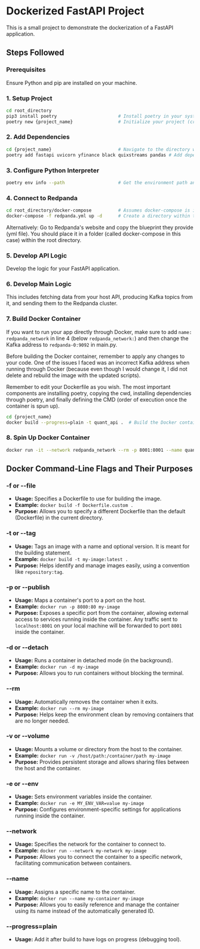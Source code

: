 
# Dockerized FastAPI Project

This is a small project to demonstrate the dockerization of a FastAPI application.

## Steps Followed

### Prerequisites
Ensure Python and pip are installed on your machine.

### 1. Setup Project
```sh
cd root_directory
pip3 install poetry                       # Install poetry in your system
poetry new {project_name}                 # Initialize your project (creates pyproject.toml and other files)
```

### 2. Add Dependencies
```sh
cd {project_name}                         # Navigate to the directory where pyproject.toml is located
poetry add fastapi uvicorn yfinance black quixstreams pandas # Add dependencies to the poetry environment
```

### 3. Configure Python Interpreter
```sh
poetry env info --path                    # Get the environment path and add it to the Python interpreter (Bottom right in VSCode)
```

### 4. Connect to Redpanda
```sh
cd root_directory/docker-compose          # Assumes docker-compose is installed
docker-compose -f redpanda.yml up -d      # Create a directory within the root directory and copy the yaml file from Redpanda's website
```
Alternatively: Go to Redpanda's website and copy the blueprint they provide (yml file). You should place it in a folder (called docker-compose in this case) within the root directory.

### 5. Develop API Logic
Develop the logic for your FastAPI application.

### 6. Develop Main Logic
This includes fetching data from your host API, producing Kafka topics from it, and sending them to the Redpanda cluster.

### 7. Build Docker Container
If you want to run your app directly through Docker, make sure to add `name: redpanda_network` in line 4 (below `redpanda_network:`) and then change the Kafka address to `redpanda-0:9092` in main.py.

Before building the Docker container, remember to apply any changes to your code. One of the issues I faced was an incorrect Kafka address when running through Docker (because even though I would change it, I did not delete and rebuild the image with the updated scripts).

Remember to edit your Dockerfile as you wish. The most important components are installing poetry, copying the cwd, installing dependencies through poetry, and finally defining the CMD (order of execution once the container is spun up).
```sh
cd {project_name}
docker build --progress=plain -t quant_api .  # Build the Docker container. I named it quant_api
```

### 8. Spin Up Docker Container
```sh
docker run -it --network redpanda_network --rm -p 8001:8001 --name quant_api quant_api  # Run the container, remove it once finished, map local port to container port, and give it a name
```

## Docker Command-Line Flags and Their Purposes

### -f or --file
- **Usage:** Specifies a Dockerfile to use for building the image.
- **Example:** `docker build -f Dockerfile.custom .`
- **Purpose:** Allows you to specify a different Dockerfile than the default (Dockerfile) in the current directory.

### -t or --tag
- **Usage:** Tags an image with a name and optional version. It is meant for the building statement.
- **Example:** `docker build -t my-image:latest .`
- **Purpose:** Helps identify and manage images easily, using a convention like `repository:tag`.

### -p or --publish
- **Usage:** Maps a container's port to a port on the host.
- **Example:** `docker run -p 8080:80 my-image`
- **Purpose:** Exposes a specific port from the container, allowing external access to services running inside the container. Any traffic sent to `localhost:8001` on your local machine will be forwarded to port `8001` inside the container.

### -d or --detach
- **Usage:** Runs a container in detached mode (in the background).
- **Example:** `docker run -d my-image`
- **Purpose:** Allows you to run containers without blocking the terminal.

### --rm
- **Usage:** Automatically removes the container when it exits.
- **Example:** `docker run --rm my-image`
- **Purpose:** Helps keep the environment clean by removing containers that are no longer needed.

### -v or --volume
- **Usage:** Mounts a volume or directory from the host to the container.
- **Example:** `docker run -v /host/path:/container/path my-image`
- **Purpose:** Provides persistent storage and allows sharing files between the host and the container.

### -e or --env
- **Usage:** Sets environment variables inside the container.
- **Example:** `docker run -e MY_ENV_VAR=value my-image`
- **Purpose:** Configures environment-specific settings for applications running inside the container.

### --network
- **Usage:** Specifies the network for the container to connect to.
- **Example:** `docker run --network my-network my-image`
- **Purpose:** Allows you to connect the container to a specific network, facilitating communication between containers.

### --name
- **Usage:** Assigns a specific name to the container.
- **Example:** `docker run --name my-container my-image`
- **Purpose:** Allows you to easily reference and manage the container using its name instead of the automatically generated ID.

### --progress=plain
- **Usage:** Add it after build to have logs on progress (debugging tool).
